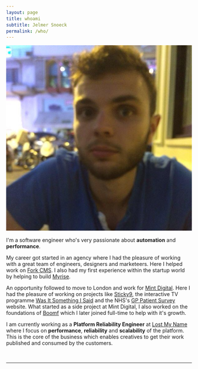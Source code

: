 ```yaml
---
layout: page
title: whoami
subtitle: Jelmer Snoeck
permalink: /who/
---
```


<img class="col one right" src="/img/avatar.jpg">

<p>
I'm a software engineer who's very passionate about <b>automation</b> and <b>performance</b>.
</p>

<p>
My career got started in an agency where I had the pleasure of working with a great team of engineers, designers and marketeers. Here I helped work on <a href="http://www.fork-cms.com/" target="_blank">Fork CMS</a>. I also had my first experience within the startup world by helping to build <a href="http://myri.se/" target="_blank">Myrise</a>.
</p>

<p>
An opportunity followed to move to London and work for <a href="https://mintdigital.com/" target="_blank">Mint Digital</a>. Here I had the pleasure of working on projects like <a href="https://sticky9.com/" target="_blank">Sticky9</a>, the interactive TV programme <a href="https://en.wikipedia.org/wiki/Was_It_Something_I_Said%3F_(TV_series)" target="_blank">Was It Something I Said</a> and the NHS's <a href="https://gp-patient.co.uk/" target="_blank">GP Patient Survey</a> website. What started as a side project at Mint Digital, I also worked on the foundations of <a href="https://boomf.com/" target="_blank">Boomf</a> which I later joined full-time to help with it's growth.
</p>

<p>
I am currently working as a <b>Platform Reliability Engineer</b> at <a href="https://www.lostmy.name/" target="_blank">Lost My Name</a> where I focus on <b>performance</b>, <b>reliability</b> and <b>scalability</b> of the platform. This is the core of the business which enables creatives to get their work published and consumed by the customers.
</p>

<br/>
<hr/>
<br/>
<span class="contacticon center">
	<a href="mailto:hi@jelmer.is"><i class="fa fa-envelope-square"></i></a>
	<a href="https://github.com/jelmersnoeck" target="_blank"><i class="fa fa-github-square"></i></a>
	<a href="https://twitter.com/jelmersnoeck" target="_blank"><i class="fa fa-twitter-square"></i></a>
	<a href="https://instagram.com/jelmersnoeck" target="_blank"><i class="fa fa-instagram"></i></a>
</span>
